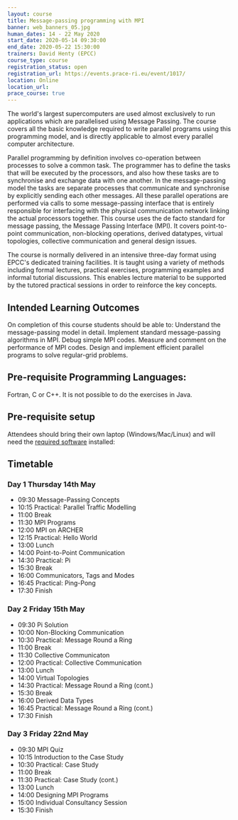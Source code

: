 ```yaml
---
layout: course
title: Message-passing programming with MPI
banner: web_banners_05.jpg 
human_dates: 14 - 22 May 2020
start_date: 2020-05-14 09:30:00
end_date: 2020-05-22 15:30:00
trainers: David Henty (EPCC)
course_type: course
registration_status: open
registration_url: https://events.prace-ri.eu/event/1017/
location: Online
location_url:
prace_course: true
---
```


The world's largest supercomputers are used almost exclusively to run applications which are parallelised using Message Passing. The course covers all the basic knowledge required to write parallel programs using this programming model, and is directly applicable to almost every parallel computer architecture.

Parallel programming by definition involves co-operation between processes to solve a common task. The programmer has to define the tasks that will be executed by the processors, and also how these tasks are to synchronise and exchange data with one another. In the message-passing model the tasks are separate processes that communicate and synchronise by explicitly sending each other messages. All these parallel operations are performed via calls to some message-passing interface that is entirely responsible for interfacing with the physical communication network linking the actual processors together. This course uses the de facto standard for message passing, the Message Passing Interface (MPI). It covers point-to-point communication, non-blocking operations, derived datatypes, virtual topologies, collective communication and general design issues.

The course is normally delivered in an intensive three-day format using EPCC's dedicated training facilities. It is taught using a variety of methods including formal lectures, practical exercises, programming examples and informal tutorial discussions. This enables lecture material to be supported by the tutored practical sessions in order to reinforce the key concepts.

## Intended Learning Outcomes

On completion of this course students should be able to: Understand the message-passing model in detail. Implement standard message-passing algorithms in MPI. Debug simple MPI codes. Measure and comment on the performance of MPI codes. Design and implement efficient parallel programs to solve regular-grid problems.

## Pre-requisite Programming Languages:

Fortran, C or C++. It is not possible to do the exercises in Java.

## Pre-requisite setup

Attendees should bring their own laptop (Windows/Mac/Linux) and will need the <a href="../../../training/training-software">required software</a> installed:

 
## Timetable

### Day 1  Thursday 14th May

- 09:30  Message-Passing Concepts
- 10:15  Practical: Parallel Traffic Modelling
- 11:00  Break
- 11:30  MPI Programs
- 12:00  MPI on ARCHER
- 12:15  Practical: Hello World
- 13:00  Lunch
- 14:00  Point-to-Point Communication
- 14:30  Practical: Pi
- 15:30  Break
- 16:00  Communicators, Tags and Modes
- 16:45 Practical: Ping-Pong
- 17:30  Finish

### Day 2   Friday 15th May

- 09:30  Pi Solution
- 10:00  Non-Blocking Communication
- 10:30  Practical: Message Round a Ring
- 11:00  Break
- 11:30  Collective Communicaton
- 12:00  Practical: Collective Communication
- 13:00  Lunch
- 14:00  Virtual Topologies
- 14:30  Practical: Message Round a Ring (cont.)
- 15:30  Break
- 16:00  Derived Data Types
- 16:45  Practical: Message Round a Ring (cont.)
- 17:30  Finish

### Day 3   Friday 22nd May

- 09:30  MPI Quiz
- 10:15  Introduction to the Case Study
- 10:30  Practical: Case Study
- 11:00  Break
- 11:30  Practical: Case Study (cont.)
- 13:00  Lunch
- 14:00  Designing MPI Programs
- 15:00 Individual Consultancy Session
- 15:30  Finish

		